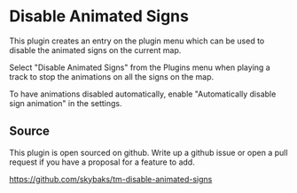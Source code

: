 # Disable Animated Signs

This plugin creates an entry on the plugin menu which can be used to disable
the animated signs on the current map.

Select "Disable Animated Signs" from the Plugins menu when playing a track to
stop the animations on all the signs on the map.

To have animations disabled automatically, enable "Automatically disable sign
animation" in the settings.

## Source

This plugin is open sourced on github. Write up a github issue or open a pull
request if you have a proposal for a feature to add.

https://github.com/skybaks/tm-disable-animated-signs
